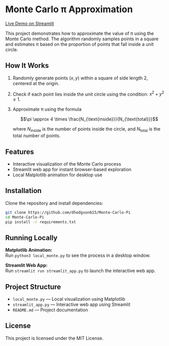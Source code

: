# Monte Carlo π Approximation

[Live Demo on
Streamlit](https://monte-carlo-pi-efxp3lntxpzv8g8wm6ejbv.streamlit.app)

This project demonstrates how to approximate the value of π using the Monte
Carlo method. The algorithm randomly samples points in a square and estimates
π based on the proportion of points that fall inside a unit circle.

## How It Works

1. Randomly generate points $(x, y)$ within a square of side length 2, centered
   at the origin.
2. Check if each point lies inside the unit circle using the condition: $x^2 +
   y^2 \leq 1$.
3. Approximate π using the formula
   
   $$\pi \approx 4 \times \frac{N_{\text{inside}}}{N_{\text{total}}}$$   
   
   where $N_{\text{inside}}$ is the number of points inside the circle, and
   $N_{\text{total}}$ is the total number of points.

## Features

- Interactive visualization of the Monte Carlo process
- Streamlit web app for instant browser-based exploration
- Local Matplotlib animation for desktop use

## Installation

Clone the repository and install dependencies:

```bash
git clone https://github.com/dhodgson615/Monte-Carlo-Pi
cd Monte-Carlo-Pi
pip install -r requirements.txt
```

## Running Locally

**Matplotlib Animation:**  
Run `python3 local_monte.py` to see the process in a desktop window.

**Streamlit Web App:**  
Run `streamlit run streamlit_app.py` to launch the interactive web app.

## Project Structure

- `local_monte.py` — Local visualization using Matplotlib
- `streamlit_app.py` — Interactive web app using Streamlit
- `README.md` — Project documentation

## License

This project is licensed under the MIT License.
